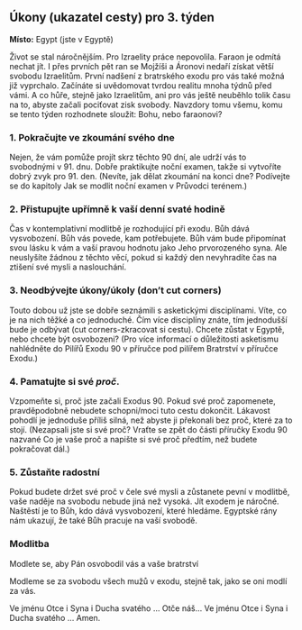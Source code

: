 

## Úkony (ukazatel cesty) pro 3. týden

**Místo:** Egypt (jste v Egyptě)

Život se stal náročnějším. Pro Izraelity práce nepovolila. Faraon je odmítá nechat jít. I přes prvních pět ran se Mojžíši a Áronovi nedaří získat větší svobodu Izraelitům. První nadšení z bratrského exodu pro vás také možná již vyprchalo. Začínáte si uvědomovat tvrdou realitu mnoha týdnů před vámi. A co hůře, stejně jako Izraelitům, ani pro vás ještě neuběhlo tolik času na to, abyste začali pociťovat zisk svobody. Navzdory tomu všemu, komu se tento týden rozhodnete sloužit: Bohu, nebo faraonovi?

### 1. Pokračujte ve zkoumání svého dne
Nejen, že vám pomůže projít skrz těchto 90 dní, ale udrží vás to svobodnými v 91. dnu. Dobře praktikujte noční examen, takže si vytvoříte dobrý zvyk pro 91. den. (Nevíte, jak dělat zkoumání na konci dne? Podívejte se do kapitoly Jak se modlit noční examen v Průvodci terénem.)
### 2. Přistupujte upřímně k vaší denní svaté hodině
Čas v kontemplativní modlitbě je rozhodující při exodu. Bůh dává vysvobození. Bůh vás povede, kam potřebujete. Bůh vám bude připomínat svou lásku k vám a vaší pravou hodnotu jako Jeho prvorozeného syna. Ale neuslyšíte žádnou z těchto věcí, pokud si každý den nevyhradíte čas na ztišení své mysli a naslouchání.
### 3. Neodbývejte úkony/úkoly (don’t cut corners)
Touto dobou už jste se dobře seznámili s asketickými disciplínami. Víte, co je na nich těžké a co jednoduché. Čím více disciplíny znáte, tím jednodušší bude je odbývat (cut corners-zkracovat si cestu). Chcete zůstat v Egyptě, nebo chcete být osvobozeni? (Pro více informací o důležitosti asketismu nahlédněte do Pilířů Exodu 90 v příručce pod pilířem Bratrství v příručce Exodu.)
### 4. Pamatujte si své *proč*.
Vzpomeňte si, proč jste začali Exodus 90. Pokud své proč zapomenete, pravděpodobně nebudete schopni/moci tuto cestu dokončit. Lákavost pohodlí je jednoduše příliš silná, než abyste ji překonali bez proč, které za to stojí. (Nezapsali jste si své proč? Vraťte se zpět do části příručky Exodu 90 nazvané Co je vaše proč a napište si své proč předtím, než budete pokračovat dál.)
### 5. Zůstaňte radostní
Pokud budete držet své proč v čele své mysli a zůstanete pevní v modlitbě, vaše naděje na svobodu nebude jiná než vysoká. Jít exodem je náročné. Naštěstí je to Bůh, kdo dává vysvobození, které hledáme. Egyptské rány nám ukazují, že také Bůh pracuje na vaší svobodě.

### Modlitba
Modlete se, aby Pán osvobodil vás a vaše bratrství 


Modleme se za svobodu všech mužů v exodu, stejně tak, jako se oni modlí za vás.


Ve jménu Otce i Syna i Ducha svatého … Otče náš… Ve jménu Otce i Syna i Ducha svatého … Amen.




